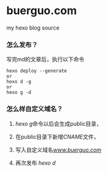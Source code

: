 # buerguo.com
my hexo blog source


### 怎么发布？

写完md的文章后，执行以下命令
```
hexo deploy --generate
or
hexo d -g
or
hexo g -d
```

### 怎么样自定义域名？

1. *hexo g*命令以后会生成public目录，

2. 在public目录下新增*CNAME*文件，

3. 写入自定义域名*www.buerguo.com*

4. 再次发布 *hexo d*



